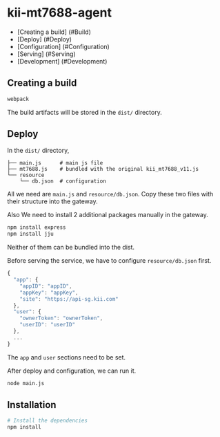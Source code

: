 # kii-mt7688-agent

* [Creating a build] (#Build)
* [Deploy] (#Deploy)
* [Configuration] (#Configuration)
* [Serving] (#Serving)
* [Development] (#Development)

<a name="Build"></a>
## Creating a build
```sh
webpack
```
The build artifacts will be stored in the `dist/` directory.

<a name="Deploy"></a>
## Deploy
In the `dist/` directory,
```
├── main.js      # main js file
├── mt7688.js    # bundled with the original kii_mt7688_v11.js
└── resource
    └── db.json  # configuration
```
All we need are `main.js` and `resource/db.json`.
Copy these two files with their structure into the gateway.

Also We need to install 2 additional packages manually in the gateway.
```sh
npm install express
npm install jju
```
Neither of them can be bundled into the dist.

<a name="Configuration"></a>
Before serving the service, we have to configure `resource/db.json` first.
```javascript
{
  "app": {
    "appID": "appID",
    "appKey": "appKey",
    "site": "https://api-sg.kii.com"
  },
  "user": {
    "ownerToken": "ownerToken",
    "userID": "userID"
  },
  ...
}
```
The `app` and `user` sections need to be set.

<a name="Serving"></a>
After deploy and configuration, we can run it.
```sh
node main.js
```

<a name="Development"></a>
## Installation
```sh
# Install the dependencies
npm install
```
